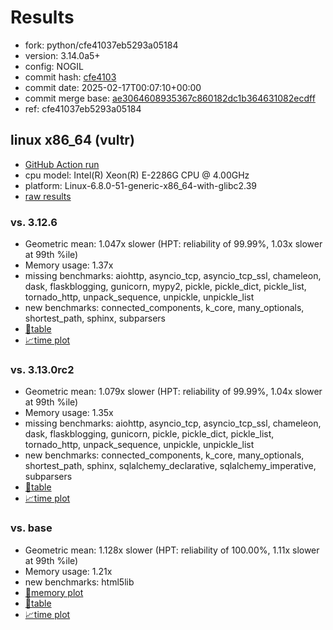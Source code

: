 # Results

- fork: python/cfe41037eb5293a05184
- version: 3.14.0a5+
- config: NOGIL
- commit hash: [cfe4103](https://github.com/python/cpython/commit/cfe4103)
- commit date: 2025-02-17T00:07:10+00:00
- commit merge base: [ae3064608935367c860182dc1b364631082ecdff](https://github.com/python/cpython/commit/ae3064608935367c860182dc1b364631082ecdff)
- ref: cfe41037eb5293a05184

## linux x86_64 (vultr)

- [GitHub Action run](https://github.com/facebookexperimental/free-threading-benchmarking/actions/runs/13360292704)
- cpu model: Intel(R) Xeon(R) E-2286G CPU @ 4.00GHz
- platform: Linux-6.8.0-51-generic-x86_64-with-glibc2.39
- [raw results](bm-20250217-vultr-x86_64-python-cfe41037eb5293a05184-3.14.0a5%2B-cfe4103.json)

### vs. 3.12.6

- Geometric mean: 1.047x slower (HPT: reliability of 99.99%, 1.03x slower at 99th %ile)
- Memory usage: 1.37x
- missing benchmarks: aiohttp, asyncio_tcp, asyncio_tcp_ssl, chameleon, dask, flaskblogging, gunicorn, mypy2, pickle, pickle_dict, pickle_list, tornado_http, unpack_sequence, unpickle, unpickle_list
- new benchmarks: connected_components, k_core, many_optionals, shortest_path, sphinx, subparsers
- [📄table](bm-20250217-vultr-x86_64-python-cfe41037eb5293a05184-3.14.0a5%2B-cfe4103-vs-3.12.6.md)
- [📈time plot](bm-20250217-vultr-x86_64-python-cfe41037eb5293a05184-3.14.0a5%2B-cfe4103-vs-3.12.6.svg)

### vs. 3.13.0rc2

- Geometric mean: 1.079x slower (HPT: reliability of 99.99%, 1.04x slower at 99th %ile)
- Memory usage: 1.35x
- missing benchmarks: aiohttp, asyncio_tcp, asyncio_tcp_ssl, chameleon, dask, flaskblogging, gunicorn, pickle, pickle_dict, pickle_list, tornado_http, unpack_sequence, unpickle, unpickle_list
- new benchmarks: connected_components, k_core, many_optionals, shortest_path, sphinx, sqlalchemy_declarative, sqlalchemy_imperative, subparsers
- [📄table](bm-20250217-vultr-x86_64-python-cfe41037eb5293a05184-3.14.0a5%2B-cfe4103-vs-3.13.0rc2.md)
- [📈time plot](bm-20250217-vultr-x86_64-python-cfe41037eb5293a05184-3.14.0a5%2B-cfe4103-vs-3.13.0rc2.svg)

### vs. base

- Geometric mean: 1.128x slower (HPT: reliability of 100.00%, 1.11x slower at 99th %ile)
- Memory usage: 1.21x
- new benchmarks: html5lib
- [🧠memory plot](bm-20250217-vultr-x86_64-python-cfe41037eb5293a05184-3.14.0a5%2B-cfe4103-vs-base-mem.svg)
- [📄table](bm-20250217-vultr-x86_64-python-cfe41037eb5293a05184-3.14.0a5%2B-cfe4103-vs-base.md)
- [📈time plot](bm-20250217-vultr-x86_64-python-cfe41037eb5293a05184-3.14.0a5%2B-cfe4103-vs-base.svg)

